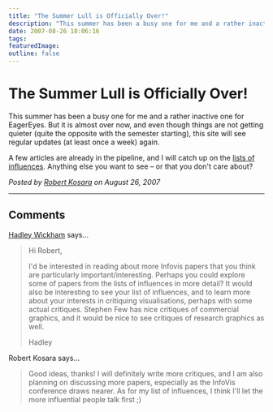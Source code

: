 ```yaml
---
title: "The Summer Lull is Officially Over!"
description: "This summer has been a busy one for me and a rather inactive one for EagerEyes. But it is almost over now, and even though things are not getting quieter (quite the opposite with the semester starting), this site will see regular updates (at least once a week) again."
date: 2007-08-26 18:06:16
tags: 
featuredImage:
outline: false
---
```


# The Summer Lull is Officially Over!

This summer has been a busy one for me and a rather inactive one for EagerEyes. But it is almost over now, and even though things are not getting quieter (quite the opposite with the semester starting), this site will see regular updates (at least once a week) again.

A few articles are already in the pipeline, and I will catch up on the <a href="/influences">lists of influences</a>. Anything else you want to see – or that you don't care about?


_Posted by <a href="/about">Robert Kosara</a> on August 26, 2007_


<aside class="comments">

---
## Comments

<a href="http://had.co.nz" rel="nofollow noopener" target="_blank">Hadley Wickham</a> says…
>	Hi Robert,
>	
>	I'd be interested in reading about more Infovis papers that you think are particularly important/interesting.  Perhaps you could explore some of papers from the lists of influences in more detail?  It would also be interesting to see your list of influences, and to learn more about your interests in critiquing visualisations, perhaps with some actual critiques. Stephen Few has nice critiques of commercial graphics, and it would be nice to see critiques of research graphics as well.
>	
>	Hadley

Robert Kosara says…
>	Good ideas, thanks! I will definitely write more critiques, and I am also planning
>	on discussing more papers, especially as the InfoVis conference draws
>	nearer. As for my list of influences, I think I'll let the more
>	influential people talk first ;)
>	

</aside>

